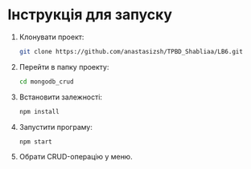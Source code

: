 
# Інструкція для запуску

1. Клонувати проект:
    ```bash
    git clone https://github.com/anastasizsh/TPBD_Shabliaa/LB6.git
2. Перейти в папку проекту:

    ```bash
    cd mongodb_crud
3. Встановити залежності:

    ```bash
    npm install
4. Запустити програму:
    ```bash
    npm start
5. Обрати CRUD-операцію у меню.

